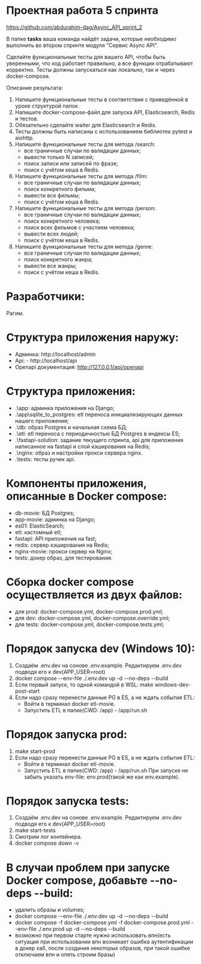 # Проектная работа 5 спринта
https://github.com/abdurahim-dag/Async_API_sprint_2

В папке **tasks** ваша команда найдёт задачи, которые необходимо выполнить во втором спринте модуля "Сервис Async API".

Сделайте функциональные тесты для вашего API, чтобы быть уверенными, что код работает правильно, а все функции отрабатывают корректно. Тесты должны запускаться как локально, так и через docker-compose.

Описание результата:

1. Напишите функциональные тесты в соответствии с приведённой в уроке структурой папок.
2. Напишите docker-compose-файл для запуска API, Elasticsearch, Redis и тестов.
3. Обязательно сделайте waiter для Elasticsearch и Redis.
4. Тесты должны быть написаны с использованием библиотек pytest и aiohttp.
5. Напишите функциональные тесты для метода  /search:
   - все граничные случаи по валидации данных;
   - вывести только N записей;
   - поиск записи или записей по фразе;
   - поиск с учётом кеша в Redis.
6. Напишите функциональные тесты для метода  /film:
   - все граничные случаи по валидации данных;
   - поиск конкретного фильма;
   - вывести все фильмы;
   - поиск с учётом кеша в Redis.
7. Напишите функциональные тесты для метода  /person:
   - все граничные случаи по валидации данных;
   - поиск конкретного человека;
   - поиск всех фильмов с участием человека;
   - вывести всех людей;
   - поиск с учётом кеша в Redis.
8. Напишите функциональные тесты для метода  /genre:
   - все граничные случаи по валидации данных;
   - поиск конкретного жанра;
   - вывести все жанры;
   - поиск с учётом кеша в Redis.

# Разработчики:
Рагим.

# Структура приложения наружу:
- Админка: http://localhost/admin
- Api: - http://localhost/api
- Openapi документация: http://127.0.0.1/api/openapi

# Структура приложения:
- .\app: админка приложения на Django;
- .\app\sqlite_to_postgres: etl переноса инициализирующих данных нашего приложения;
- .\db: образ Postgres и начальная схема БД;
- .\etl: etl переноса с периодичностью БД Postgres в индексы ES;
- .\fastapi-solution: задание текущего спринта, api для приложения написанное на fastapi и слой кэширования на Redis;
- .\nginx: образ и настройки прокси сервера nginx.
- .\tests: тесты ручек api.

# Компоненты приложения, описанные в Docker compose:
- db-movie: БД Postgres;
- app-movie: админка на Django;
- es01: ElasticSearch;
- etl: кастомный etl;
- fastapi: API приложения на fast;
- redis: сервер кэширования на Redis;
- nginx-movie: прокси сервер на Nginx;
- tests: докер образ, для тестирования.

# Сборка docker compose осуществляется из двух файлов:
   - для prod: docker-compose.yml, docker-compose.prod.yml;
   - для dev:  docker-compose.yml, docker-compose.override.yml;
   - для tests: docker-compose.yml, docker-compose.tests.yml;

# Порядок запуска dev (Windows 10):
1. Создаём .env.dev на сонове .env.example. Редактируем .env.dev подводя его к dev(APP_USER=root)
2. docker compose --env-file ./.env.dev up -d --no-deps --build
3. Если первый запуск, то одной командой в WSL: make windows-dev-post-start
4. Если надо сразу перенести данные PG в ES, а не ждать события ETL:
   - Войти в терминал docker etl-movie.
   - Запустить ETL в папке(CWD: /app) - /app/run.sh

# Порядок запуска prod:
1. make start-prod
2. Если надо сразу перенести данные PG в ES, а не ждать события ETL:
   - Войти в терминал docker etl-movie.
   - Запустить ETL в папке(CWD: /app) - /app/run.sh
При запуске не забыть указать env-file: env.prod(такой же как env.example).

# Порядок запуска tests:
1. Создаём .env.dev на сонове .env.example. Редактируем .env.dev подводя его к dev(APP_USER=root)
2. make start-tests
3. Смотрим лог контейнера.
4. docker compose down -v

# В случаи проблем при запуске Docker compose, добавьте --no-deps --build:
   - удалить образы и volumes;
   - docker compose --env-file ./.env.dev up -d --no-deps --build
   - docker compose -f docker-compose.yml -f docker-compose.prod.yml --env-file ./.env.prod up -d --no-deps --build
   - возможно при первом старте нужно использовать впн(есть ситуация при использовании впн возникает ошибка аутентификации в докер хаб, после создания некоторых образов, при такой ошибке отключаем впн и опять строим бразы) 